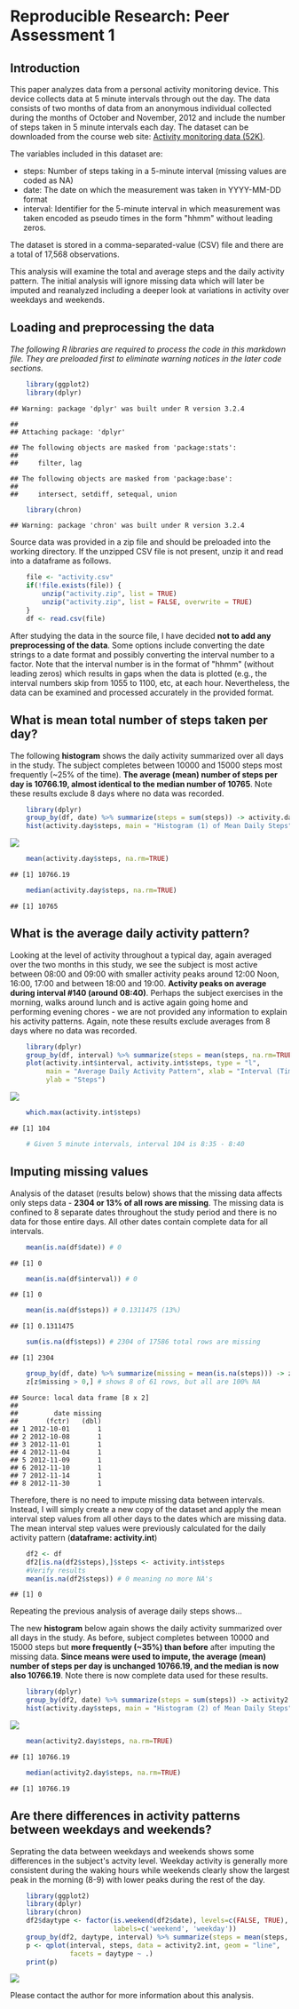 # Reproducible Research: Peer Assessment 1

## Introduction

This paper analyzes data from a personal activity monitoring device. This device collects data at 5 minute intervals through out the day. The data consists of two months of data from an anonymous individual collected during the months of October and November, 2012 and include the number of steps taken in 5 minute intervals each day.  The dataset can be downloaded from the course web site: [Activity monitoring data (52K)](https://d396qusza40orc.cloudfront.net/repdata%2Fdata%2Factivity.zip).

The variables included in this dataset are:

* steps: Number of steps taking in a 5-minute interval (missing values are coded as NA)
* date: The date on which the measurement was taken in YYYY-MM-DD format
* interval: Identifier for the 5-minute interval in which measurement was taken encoded as pseudo times in the form "hhmm" without leading zeros.

The dataset is stored in a comma-separated-value (CSV) file and there are a total of 17,568 observations.

This analysis will examine the total and average steps and the daily activity pattern. The initial analysis will ignore missing data which will later be imputed and reanalyzed including a deeper look at variations in activity over weekdays and weekends.

## Loading and preprocessing the data

*The following R libraries are required to process the code in this markdown file. They are preloaded first to eliminate warning notices in the later code sections.*


```r
    library(ggplot2)
    library(dplyr)
```

```
## Warning: package 'dplyr' was built under R version 3.2.4
```

```
## 
## Attaching package: 'dplyr'
```

```
## The following objects are masked from 'package:stats':
## 
##     filter, lag
```

```
## The following objects are masked from 'package:base':
## 
##     intersect, setdiff, setequal, union
```

```r
    library(chron)
```

```
## Warning: package 'chron' was built under R version 3.2.4
```

Source data was provided in a zip file and should be preloaded into the working directory. If the unzipped CSV file is not present, unzip it and read into a dataframe as follows.


```r
    file <- "activity.csv"
    if(!file.exists(file)) {
        unzip("activity.zip", list = TRUE)
        unzip("activity.zip", list = FALSE, overwrite = TRUE) 
    }
    df <- read.csv(file)
```

After studying the data in the source file, I have decided **not to add any preprocessing of the data**. Some options include converting the date strings to a date format and possibly converting the interval number to a factor. Note that the interval number is in the format of "hhmm" (without leading zeros) which results in gaps when the data is plotted (e.g., the interval numbers skip from 1055 to 1100, etc, at each hour. Nevertheless, the data can be examined and processed accurately in the provided format.

## What is mean total number of steps taken per day? 

The following **histogram** shows the daily activity summarized over all days in the study. The subject completes between 10000 and 15000 steps most frequently (~25% of the time). **The average (mean) number of steps per day is 10766.19, almost identical to the median number of 10765**.  Note these results exclude 8 days where no data was recorded.


```r
    library(dplyr)
    group_by(df, date) %>% summarize(steps = sum(steps)) -> activity.day
    hist(activity.day$steps, main = "Histogram (1) of Mean Daily Steps", xlab = "Steps")
```

![](PA1_template_files/figure-html/unnamed-chunk-3-1.png)

```r
    mean(activity.day$steps, na.rm=TRUE)
```

```
## [1] 10766.19
```

```r
    median(activity.day$steps, na.rm=TRUE)
```

```
## [1] 10765
```

## What is the average daily activity pattern?

Looking at the level of activity throughout a typical day, again averaged over the two months in this study, we see the subject is most active between 08:00 and 09:00 with smaller activity peaks around 12:00 Noon, 16:00, 17:00 and between 18:00 and 19:00. **Activity peaks on average during interval #140 (around 08:40)**. Perhaps the subject exercises in the morning, walks around lunch and is active again going home and performing evening chores - we are not provided any information to explain his activity patterns. Again, note these results exclude averages from 8 days where no data was recorded.
    

```r
    library(dplyr)
    group_by(df, interval) %>% summarize(steps = mean(steps, na.rm=TRUE)) -> activity.int
    plot(activity.int$interval, activity.int$steps, type = "l",
         main = "Average Daily Activity Pattern", xlab = "Interval (Time of Day)",
         ylab = "Steps")
```

![](PA1_template_files/figure-html/unnamed-chunk-4-1.png)

```r
    which.max(activity.int$steps)
```

```
## [1] 104
```

```r
    # Given 5 minute intervals, interval 104 is 8:35 - 8:40
```

## Imputing missing values

Analysis of the dataset (results below) shows that the missing data affects only steps data - **2304 or 13% of all rows are missing**. The missing data is confined to 8 separate dates throughout the study period and there is no data for those entire days. All other dates contain complete data for all intervals.


```r
    mean(is.na(df$date)) # 0
```

```
## [1] 0
```

```r
    mean(is.na(df$interval)) # 0
```

```
## [1] 0
```

```r
    mean(is.na(df$steps)) # 0.1311475 (13%)
```

```
## [1] 0.1311475
```

```r
    sum(is.na(df$steps)) # 2304 of 17586 total rows are missing
```

```
## [1] 2304
```

```r
    group_by(df, date) %>% summarize(missing = mean(is.na(steps))) -> z
    z[z$missing > 0,] # shows 8 of 61 rows, but all are 100% NA
```

```
## Source: local data frame [8 x 2]
## 
##         date missing
##       (fctr)   (dbl)
## 1 2012-10-01       1
## 2 2012-10-08       1
## 3 2012-11-01       1
## 4 2012-11-04       1
## 5 2012-11-09       1
## 6 2012-11-10       1
## 7 2012-11-14       1
## 8 2012-11-30       1
```

Therefore, there is no need to impute missing data between intervals. Instead, I will simply create a new copy of the dataset and apply the mean interval step values from all other days to the dates which are missing data. The mean interval step values were previously calculated for the daily activity pattern (**dataframe: activity.int**)


```r
    df2 <- df
    df2[is.na(df2$steps),]$steps <- activity.int$steps
    #Verify results
    mean(is.na(df2$steps)) # 0 meaning no more NA's
```

```
## [1] 0
```

Repeating the previous analysis of average daily steps shows...

The new **histogram** below again shows the daily activity summarized over all days in the study. As before, subject completes between 10000 and 15000 steps but **more frequently (~35%) than before** after imputing the missing data. **Since means were used to impute, the average (mean) number of steps per day is unchanged 10766.19, and the  median is now also 10766.19**. Note there is now complete data used for these results.


```r
    library(dplyr)
    group_by(df2, date) %>% summarize(steps = sum(steps)) -> activity2.day
    hist(activity.day$steps, main = "Histogram (2) of Mean Daily Steps", xlab = "Steps")
```

![](PA1_template_files/figure-html/unnamed-chunk-7-1.png)

```r
    mean(activity2.day$steps, na.rm=TRUE)
```

```
## [1] 10766.19
```

```r
    median(activity2.day$steps, na.rm=TRUE)
```

```
## [1] 10766.19
```

## Are there differences in activity patterns between weekdays and weekends?

Seprating the data between weekdays and weekends shows some differences in the subject's actvity level. Weekday activity is generally more consistent during the waking hours while weekends clearly show the largest peak in the morning (8-9) with lower peaks during the rest of the day.
    

```r
    library(ggplot2)
    library(dplyr)
    library(chron)
    df2$daytype <- factor(is.weekend(df2$date), levels=c(FALSE, TRUE), 
                          labels=c('weekend', 'weekday'))
    group_by(df2, daytype, interval) %>% summarize(steps = mean(steps, na.rm=TRUE))-> activity2.int
    p <- qplot(interval, steps, data = activity2.int, geom = "line", 
               facets = daytype ~ .)
    print(p)
```

![](PA1_template_files/figure-html/unnamed-chunk-8-1.png)

Please contact the author for more information about this analysis.
